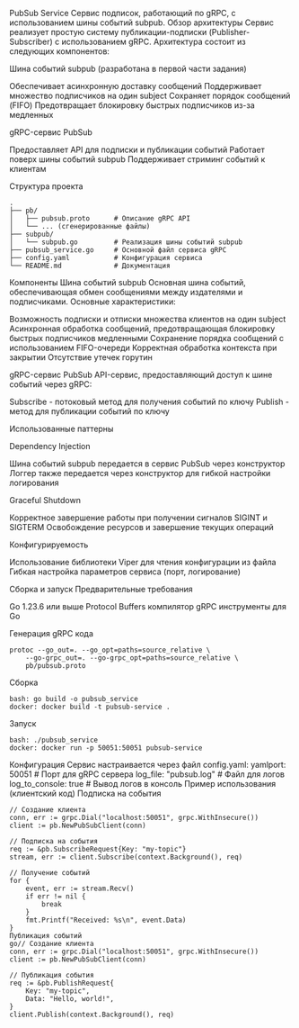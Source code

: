 PubSub Service
Сервис подписок, работающий по gRPC, с использованием шины событий subpub.
Обзор архитектуры
Сервис реализует простую систему публикации-подписки (Publisher-Subscriber) с использованием gRPC. Архитектура состоит из следующих компонентов:

Шина событий subpub (разработана в первой части задания)

Обеспечивает асинхронную доставку сообщений
Поддерживает множество подписчиков на один subject
Сохраняет порядок сообщений (FIFO)
Предотвращает блокировку быстрых подписчиков из-за медленных


gRPC-сервис PubSub

Предоставляет API для подписки и публикации событий
Работает поверх шины событий subpub
Поддерживает стриминг событий к клиентам



Структура проекта
```
.
├── pb/
│   ├── pubsub.proto      # Описание gRPC API
│   └── ... (сгенерированные файлы)
├── subpub/
│   └── subpub.go         # Реализация шины событий subpub
├── pubsub_service.go     # Основной файл сервиса gRPC
├── config.yaml           # Конфигурация сервиса
└── README.md             # Документация
```
Компоненты
Шина событий subpub
Основная шина событий, обеспечивающая обмен сообщениями между издателями и подписчиками. Основные характеристики:

Возможность подписки и отписки множества клиентов на один subject
Асинхронная обработка сообщений, предотвращающая блокировку быстрых подписчиков медленными
Сохранение порядка сообщений с использованием FIFO-очереди
Корректная обработка контекста при закрытии
Отсутствие утечек горутин

gRPC-сервис PubSub
API-сервис, предоставляющий доступ к шине событий через gRPC:

Subscribe - потоковый метод для получения событий по ключу
Publish - метод для публикации событий по ключу

Использованные паттерны

Dependency Injection

Шина событий subpub передается в сервис PubSub через конструктор
Логгер также передается через конструктор для гибкой настройки логирования


Graceful Shutdown

Корректное завершение работы при получении сигналов SIGINT и SIGTERM
Освобождение ресурсов и завершение текущих операций


Конфигурируемость

Использование библиотеки Viper для чтения конфигурации из файла
Гибкая настройка параметров сервиса (порт, логирование)



Сборка и запуск
Предварительные требования

Go 1.23.6 или выше
Protocol Buffers компилятор
gRPC инструменты для Go

Генерация gRPC кода
```
protoc --go_out=. --go_opt=paths=source_relative \
    --go-grpc_out=. --go-grpc_opt=paths=source_relative \
    pb/pubsub.proto
```
Сборка
```
bash: go build -o pubsub_service
docker: docker build -t pubsub-service .
```
Запуск
```
bash: ./pubsub_service
docker: docker run -p 50051:50051 pubsub-service
```
Конфигурация
Сервис настраивается через файл config.yaml:
yamlport: 50051                 # Порт для gRPC сервера
log_file: "pubsub.log"          # Файл для логов
log_to_console: true            # Вывод логов в консоль
Пример использования (клиентский код)
Подписка на события
```
// Создание клиента
conn, err := grpc.Dial("localhost:50051", grpc.WithInsecure())
client := pb.NewPubSubClient(conn)

// Подписка на события
req := &pb.SubscribeRequest{Key: "my-topic"}
stream, err := client.Subscribe(context.Background(), req)

// Получение событий
for {
    event, err := stream.Recv()
    if err != nil {
        break
    }
    fmt.Printf("Received: %s\n", event.Data)
}
Публикация событий
go// Создание клиента
conn, err := grpc.Dial("localhost:50051", grpc.WithInsecure())
client := pb.NewPubSubClient(conn)

// Публикация события
req := &pb.PublishRequest{
    Key: "my-topic",
    Data: "Hello, world!",
}
client.Publish(context.Background(), req)
```